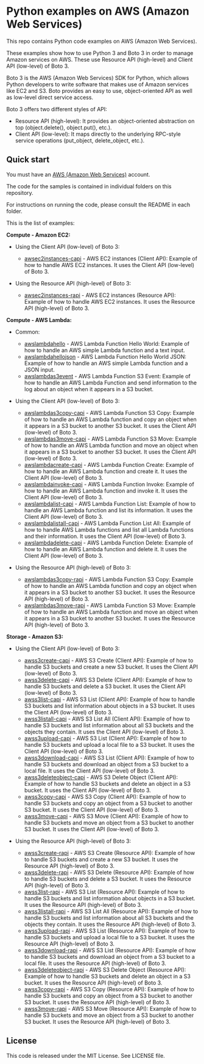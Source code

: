 # Python examples on AWS (Amazon Web Services)

This repo contains Python code examples on AWS (Amazon Web Services).

These examples show how to use Python 3 and Boto 3 in order to manage Amazon services on AWS. These use Resource API (high-level) and Client API (low-level) of Boto 3.

Boto 3 is the AWS (Amazon Web Services) SDK for Python, which allows Python developers to write software that makes use of Amazon services like EC2 and S3. Boto provides an easy to use, object-oriented API as well as low-level direct service access.

Boto 3 offers two different styles of API:

* Resource API (high-level): It provides an object-oriented abstraction on top (object.delete(), object.put(), etc.).
* Client API (low-level): It maps directly to the underlying RPC-style service operations (put_object, delete_object, etc.).

## Quick start

You must have an [AWS (Amazon Web Services)](http://aws.amazon.com/) account.

The code for the samples is contained in individual folders on this repository.

For instructions on running the code, please consult the README in each folder.

This is the list of examples:

**Compute - Amazon EC2:**

* Using the Client API (low-level) of Boto 3:
  * [awsec2instances-capi](/awsec2instances-capi) - AWS EC2 instances (Client API): Example of how to handle AWS EC2 instances. It uses the Client API (low-level) of Boto 3.

* Using the Resource API (high-level) of Boto 3:
  * [awsec2instances-rapi](/awsec2instances-rapi) - AWS EC2 instances (Resource API): Example of how to handle AWS EC2 instances. It uses the Resource API (high-level) of Boto 3.

**Compute - AWS Lambda:**

* Common:
  * [awslambdahello](/awslambdahello) - AWS Lambda Function Hello World: Example of how to handle an AWS simple Lambda function and a text input.
  * [awslambdahellojson](/awslambdahellojson) - AWS Lambda Function Hello World JSON: Example of how to handle an AWS simple Lambda  function and a JSON input.
  * [awslambdas3event](/awslambdas3event) - AWS Lambda Function S3 Event: Example of how to handle an AWS Lambda Function and send information to the log about an object when it appears in a S3 bucket.

* Using the Client API (low-level) of Boto 3:
  * [awslambdas3copy-capi](/awslambdas3copy-capi) - AWS Lambda Function S3 Copy: Example of how to handle an AWS Lambda function and copy an object when it appears in a S3 bucket to another S3 bucket. It uses the Client API (low-level) of Boto 3.
  * [awslambdas3move-capi](/awslambdas3move-capi) - AWS Lambda Function S3 Move: Example of how to handle an AWS Lambda function and move an object when it appears in a S3 bucket to another S3 bucket. It uses the Client API (low-level) of Boto 3.
  * [awslambdacreate-capi](/awslambdacreate-capi) - AWS Lambda Function Create: Example of how to handle an AWS Lambda function and create it. It uses the Client API (low-level) of Boto 3.
  * [awslambdainvoke-capi](/awslambdainvoke-capi) - AWS Lambda Function Invoke: Example of how to handle an AWS Lambda function and invoke it. It uses the Client API (low-level) of Boto 3.
  * [awslambdalist-capi](/awslambdalist-capi) - AWS Lambda Function List: Example of how to handle an AWS Lambda function and list its information. It uses the Client API (low-level) of Boto 3.
  * [awslambdalistall-capi](/awslambdalistall-capi) - AWS Lambda Function List All: Example of how to handle AWS Lambda functions and list all Lambda functions and their information. It uses the Client API (low-level) of Boto 3.
  * [awslambdadelete-capi](/awslambdadelete-capi) - AWS Lambda Function Delete: Example of how to handle an AWS Lambda function and delete it. It uses the Client API (low-level) of Boto 3.

* Using the Resource API (high-level) of Boto 3:
  * [awslambdas3copy-rapi](/awslambdas3copy-rapi) - AWS Lambda Function S3 Copy: Example of how to handle an AWS Lambda function and copy an object when it appears in a S3 bucket to another S3 bucket. It uses the Resource API (high-level) of Boto 3.
  * [awslambdas3move-rapi](/awslambdas3move-rapi) - AWS Lambda Function S3 Move: Example of how to handle an AWS Lambda function and move an object when it appears in a S3 bucket to another S3 bucket. It uses the Resource API (high-level) of Boto 3.

**Storage - Amazon S3:**

* Using the Client API (low-level) of Boto 3:
  * [awss3create-capi](/awss3create-capi) - AWS S3 Create (Client API): Example of how to handle S3 buckets and create a new S3 bucket. It uses the Client API (low-level) of Boto 3.
  * [awss3delete-capi](/awss3delete-capi) - AWS S3 Delete (Client API): Example of how to handle S3 buckets and delete a S3 bucket. It uses the Client API (low-level) of Boto 3.
  * [awss3list-capi](/awss3list-capi) - AWS S3 List (Client API): Example of how to handle S3 buckets and list information about objects in a S3 bucket. It uses the Client API (low-level) of Boto 3.
  * [awss3listall-capi](/awss3listall-capi) - AWS S3 List All (Client API): Example of how to handle S3 buckets and list information about all S3 buckets and the objects they contain. It uses the Client API (low-level) of Boto 3.
  * [awss3upload-capi](/awss3upload-capi) - AWS S3 List (Client API): Example of how to handle S3 buckets and upload a local file to a S3 bucket. It uses the Client API (low-level) of Boto 3.
  * [awss3download-capi](/awss3download-capi) - AWS S3 List (Client API): Example of how to handle S3 buckets and download an object from a S3 bucket to a local file. It uses the Client API (low-level) of Boto 3.
  * [awss3deleteobject-capi](/awss3deleteobject-capi) - AWS S3 Delete Object (Client API): Example of how to handle S3 buckets and delete an object in a S3 bucket. It uses the Client API (low-level) of Boto 3.
  * [awss3copy-capi](/awss3copy-capi) - AWS S3 Copy (Client API): Example of how to handle S3 buckets and copy an object from a S3 bucket to another S3 bucket. It uses the Client API (low-level) of Boto 3.
  * [awss3move-capi](/awss3move-capi) - AWS S3 Move (Client API): Example of how to handle S3 buckets and move an object from a S3 bucket to another S3 bucket. It uses the Client API (low-level) of Boto 3.

* Using the Resource API (high-level) of Boto 3:
  * [awss3create-rapi](/awss3create-rapi) - AWS S3 Create (Resource API): Example of how to handle S3 buckets and create a new S3 bucket. It uses the Resource API (high-level) of Boto 3.
  * [awss3delete-rapi](/awss3delete-rapi) - AWS S3 Delete (Resource API): Example of how to handle S3 buckets and delete a S3 bucket. It uses the Resource API (high-level) of Boto 3.
  * [awss3list-rapi](/awss3list-rapi) - AWS S3 List (Resource API): Example of how to handle S3 buckets and list information about objects in a S3 bucket. It uses the Resource API (high-level) of Boto 3.
  * [awss3listall-rapi](/awss3listall-rapi) - AWS S3 List All (Resource API): Example of how to handle S3 buckets and list information about all S3 buckets and the objects they contain. It uses the Resource API (high-level) of Boto 3.
  * [awss3upload-rapi](/awss3upload-rapi) - AWS S3 List (Resource API): Example of how to handle S3 buckets and upload a local file to a S3 bucket. It uses the Resource API (high-level) of Boto 3.
  * [awss3download-rapi](/awss3download-rapi) - AWS S3 List (Resource API): Example of how to handle S3 buckets and download an object from a S3 bucket to a local file. It uses the Resource API (high-level) of Boto 3.
  * [awss3deleteobject-rapi](/awss3deleteobject-rapi) - AWS S3 Delete Object (Resource API): Example of how to handle S3 buckets and delete an object in a S3 bucket. It uses the Resource API (high-level) of Boto 3.
  * [awss3copy-rapi](/awss3copy-rapi) - AWS S3 Copy (Resource API): Example of how to handle S3 buckets and copy an object from a S3 bucket to another S3 bucket. It uses the Resource API (high-level) of Boto 3.
  * [awss3move-rapi](/awss3move-rapi) - AWS S3 Move (Resource API): Example of how to handle S3 buckets and move an object from a S3 bucket to another S3 bucket. It uses the Resource API (high-level) of Boto 3.
  
## License

This code is released under the MIT License. See LICENSE file.
